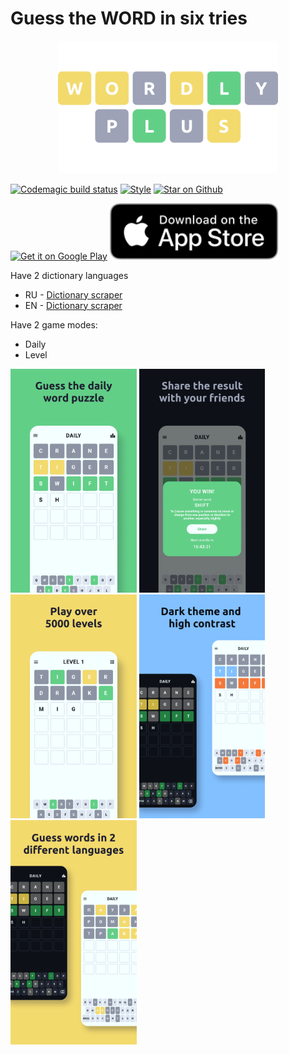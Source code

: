 # Guess the **WORD** in six tries

<p align="center"><img src="./assets/images/splash_dark.png" alt="Wordly Plus Logo" width="70%" /></p>

[![Codemagic build status](https://api.codemagic.io/apps/62eec985234279764b041482/62eec985234279764b041481/status_badge.svg)](https://codemagic.io/apps/62eec985234279764b041482/62eec985234279764b041481/latest_build)
[![Style](https://img.shields.io/badge/style-carapacik_lints-40c4ff.svg)](https://github.com/Carapacik/carapacik_lints)
[![Star on Github](https://img.shields.io/github/stars/Carapacik/WordlyPlus.svg?style=flat&logo=github&colorB=deeppink&label=stars)](https://github.com/Carapacik/WordlyPlus)

<a href='https://play.google.com/store/apps/details?id=com.carapacik.wordly'><img alt='Get it on Google Play' src='https://play.google.com/intl/en_us/badges/images/generic/en_badge_web_generic.png' height='90px'/></a>
<a href='https://apps.apple.com/app/REPLACEHERE'><img src="./.github/download-app-store.svg" height='90px'></a>


Have 2 dictionary languages
- RU  - [Dictionary scraper](https://github.com/Carapacik/gufo-me-dictionary-scraper)
- EN  - [Dictionary scraper](https://github.com/Carapacik/cambridge-dictionary-scraper)

Have 2 game modes:
- Daily
- Level


<img src="./.github/screens/1.png" width="40%" /> <img src="./.github/screens/2.png" width="40%" />
<img src="./.github/screens/3.png" width="40%" /> <img src="./.github/screens/4.png" width="40%" />
<img src="./.github/screens/5.png" width="40%" />